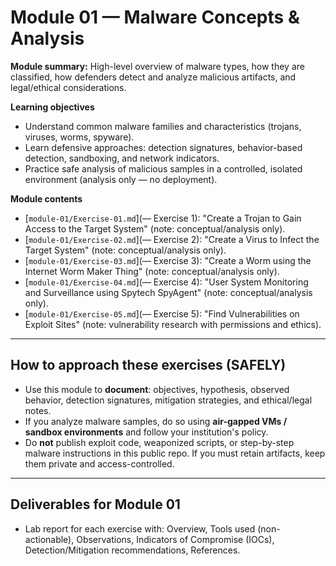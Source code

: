 # Module 01 — Malware Concepts & Analysis

**Module summary:** High-level overview of malware types, how they are classified, how defenders detect and analyze malicious artifacts, and legal/ethical considerations.

**Learning objectives**
- Understand common malware families and characteristics (trojans, viruses, worms, spyware).
- Learn defensive approaches: detection signatures, behavior-based detection, sandboxing, and network indicators.
- Practice safe analysis of malicious samples in a controlled, isolated environment (analysis only — no deployment).

**Module contents**
- [`module-01/Exercise-01.md`](— Exercise 1): "Create a Trojan to Gain Access to the Target System" (note: conceptual/analysis only).
- [`module-01/Exercise-02.md`](— Exercise 2): "Create a Virus to Infect the Target System" (note: conceptual/analysis only).
- [`module-01/Exercise-03.md`](— Exercise 3): "Create a Worm using the Internet Worm Maker Thing" (note: conceptual/analysis only).
- [`module-01/Exercise-04.md`](— Exercise 4): "User System Monitoring and Surveillance using Spytech SpyAgent" (note: conceptual/analysis only).
- [`module-01/Exercise-05.md`](— Exercise 5): "Find Vulnerabilities on Exploit Sites" (note: vulnerability research with permissions and ethics).

---

## How to approach these exercises (SAFELY)
- Use this module to **document**: objectives, hypothesis, observed behavior, detection signatures, mitigation strategies, and ethical/legal notes.
- If you analyze malware samples, do so using **air-gapped VMs / sandbox environments** and follow your institution's policy.
- Do **not** publish exploit code, weaponized scripts, or step-by-step malware instructions in this public repo. If you must retain artifacts, keep them private and access-controlled.

---

## Deliverables for Module 01
- Lab report for each exercise with: Overview, Tools used (non-actionable), Observations, Indicators of Compromise (IOCs), Detection/Mitigation recommendations, References.
